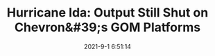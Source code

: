 ---
"title": "Hurricane Ida: Output Still Shut on Chevron&amp;#39;s GOM Platforms"
"date": "2021-9-1 6:51:14"
"feed_name": "OEDIGITAL"
"feed_website": "https://www.oedigital.com/"
"feed_rss": "https://www.oedigital.com/technology/safety-security?format=feed"
"link": "https://www.oedigital.com/news/490278-hurricane-ida-output-still-shut-on-chevron-s-gom-platforms"
"file": "_posts/2021-1-1-40c1f06ea9e355d6f0f20177794d627f197b3c71.md"
"accident": "1"
"drilling": "0"
"dead": "0"
"injured": "0"
---